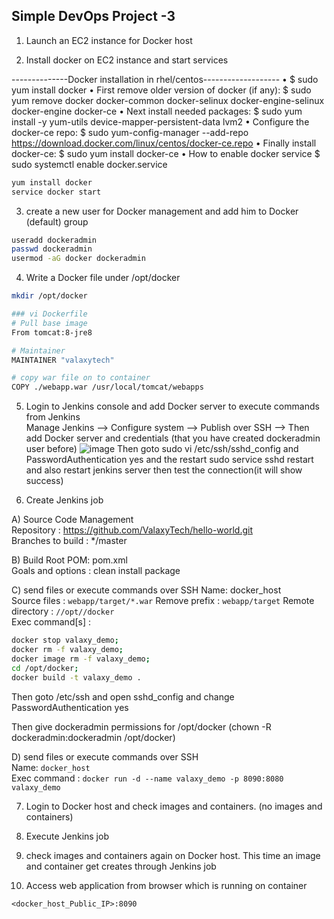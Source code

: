 ## Simple DevOps Project -3 


1. Launch an EC2 instance for Docker host

2. Install docker on EC2 instance and start services 
 
   
--------------Docker installation in rhel/centos-------------------
•	$ sudo yum install docker
•	First remove older version of docker (if any):
$ sudo yum remove docker docker-common docker-selinux docker-engine-selinux docker-engine docker-ce
•	Next install needed packages:
$ sudo yum install -y yum-utils device-mapper-persistent-data lvm2
•	Configure the docker-ce repo:
$ sudo yum-config-manager --add-repo https://download.docker.com/linux/centos/docker-ce.repo
•	Finally install docker-ce:
$ sudo yum install docker-ce
•	How to enable docker service
$ sudo systemctl enable docker.service

  ```sh 
  yum install docker
  service docker start
  ```

3. create a new user for Docker management and add him to Docker (default) group
```sh
useradd dockeradmin
passwd dockeradmin
usermod -aG docker dockeradmin
```

4. Write a Docker file under /opt/docker

```sh
mkdir /opt/docker

### vi Dockerfile
# Pull base image 
From tomcat:8-jre8 

# Maintainer
MAINTAINER "valaxytech" 

# copy war file on to container 
COPY ./webapp.war /usr/local/tomcat/webapps
```

5. Login to Jenkins console and add Docker server to execute commands from Jenkins  
Manage Jenkins --> Configure system -->  Publish over SSH --> Then add Docker server and credentials (that you have created dockeradmin user before)
![image](https://user-images.githubusercontent.com/85633885/160856504-c034b5bd-aac8-4e8c-a416-6f8ad2b8e6b6.png)
Then goto sudo vi /etc/ssh/sshd_config and
PasswordAuthentication yes and the restart sudo service sshd restart and also restart jenkins server then test the connection(it will show success)



6. Create Jenkins job 

A) Source Code Management  
 Repository : https://github.com/ValaxyTech/hello-world.git  
 Branches to build : */master  

B) Build
 Root POM: pom.xml  
 Goals and options : clean install package  
 
C) send files or execute commands over SSH
 Name: docker_host  
 Source files	: `webapp/target/*.war`
 Remove prefix	: `webapp/target`
 Remote directory	: `//opt//docker`  
 Exec command[s]	: 
  ```sh
  docker stop valaxy_demo;
  docker rm -f valaxy_demo;
  docker image rm -f valaxy_demo;
  cd /opt/docker;
  docker build -t valaxy_demo .
  ```
  
  Then goto /etc/ssh and open sshd_config and change PasswordAuthentication yes

  Then give dockeradmin permissions for /opt/docker (chown -R dockeradmin:dockeradmin /opt/docker)
  

D) send files or execute commands over SSH  
  Name: `docker_host`  
  Exec command	: `docker run -d --name valaxy_demo -p 8090:8080 valaxy_demo`  

7. Login to Docker host and check images and containers. (no images and containers)

8. Execute Jenkins job

9. check images and containers again on Docker host. This time an image and container get creates through Jenkins job

10. Access web application from browser which is running on container
```
<docker_host_Public_IP>:8090
```
